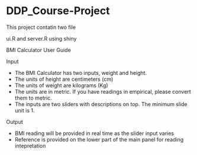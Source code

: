 # DDP_Course-Project

This project contatin two file

ui.R and server.R using shiny

BMI Calculator User Guide

Input
- The BMI Calculator has two inputs, weight and height.
- The units of height are centimeters (cm)
- The units of weight are kilograms (Kg)
- The units are in metric. If you have readings in empirical, please convert them to metric.
- The inputs are two sliders with descriptions on top. The minimum slide unit is 1.

Output
- BMI reading will be provided in real time as the slider input varies
- Reference is provided on the lower part of the main panel for reading intepretation
